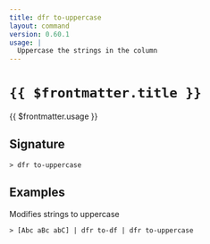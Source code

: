 ```yaml
---
title: dfr to-uppercase
layout: command
version: 0.60.1
usage: |
  Uppercase the strings in the column
---
```


# `{{ $frontmatter.title }}`

<div style='white-space: pre-wrap;'>{{ $frontmatter.usage }}</div>

## Signature

```> dfr to-uppercase ```

## Examples

Modifies strings to uppercase
```shell
> [Abc aBc abC] | dfr to-df | dfr to-uppercase
```
